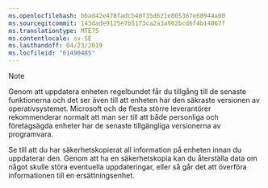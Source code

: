 ```yaml
---
ms.openlocfilehash: bbad42e478fadcb40f35d621e805367e60944a00
ms.sourcegitcommit: 143dade9125e7b5173ca2a3a902bcd6f4b14067f
ms.translationtype: MTE75
ms.contentlocale: sv-SE
ms.lasthandoff: 04/23/2019
ms.locfileid: "61490485"
---
```

  > [!NOTE]
  > Genom att uppdatera enheten regelbundet får du tillgång till de senaste funktionerna och det ser även till att enheten har den säkraste versionen av operativsystemet. Microsoft och de flesta större leverantörer rekommenderar normalt att man ser till att både personliga och företagsägda enheter har de senaste tillgängliga versionerna av programvara.

Se till att du har säkerhetskopierat all information på enheten innan du uppdaterar den. Genom att ha en säkerhetskopia kan du återställa data om något skulle störa eventuella uppdateringar, eller så går det att överföra informationen till en ersättningsenhet. 

